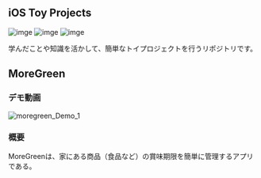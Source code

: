 ## iOS Toy Projects
![imge](https://img.shields.io/badge/ProjectType-SingleProject-green) ![imge](https://img.shields.io/badge/Language-Swift-red) ![imge](https://img.shields.io/badge/Tools-Xcode-blue)

学んだことや知識を活かして、簡単なトイプロジェクトを行うリポジトリです。
<br />

## MoreGreen
### デモ動画
![moregreen_Demo_1](https://user-images.githubusercontent.com/89962765/222387992-71ee894e-9344-4dd8-b10d-21c6abbca3ea.gif)

### 概要
MoreGreenは、家にある商品（食品など）の賞味期限を簡単に管理するアプリである。


